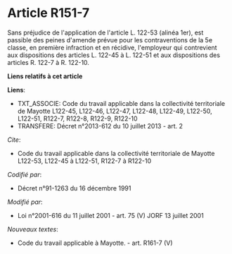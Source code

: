 # Article R151-7

Sans préjudice de l'application de l'article L. 122-53 (alinéa 1er), est passible des peines d'amende prévue pour les
contraventions de la 5e classe, en première infraction et en récidive, l'employeur qui contrevient aux dispositions des
articles L. 122-45 à L. 122-51 et aux dispositions des articles R. 122-7 à R. 122-10.

**Liens relatifs à cet article**

**Liens**:

  - TXT_ASSOCIE: Code du travail applicable dans la collectivité territoriale de Mayotte L122-45, L122-46, L122-47, L122-48, L122-49, L122-50, L122-51, R122-7, R122-8, R122-9, R122-10
  - TRANSFERE: Décret n°2013-612 du 10 juillet 2013 - art. 2

_Cite_:

  - Code du travail applicable dans la collectivité territoriale de Mayotte L122-53, L122-45 à L122-51, R122-7 à R122-10

_Codifié par_:

  - Décret n°91-1263 du 16 décembre 1991

_Modifié par_:

  - Loi n°2001-616 du 11 juillet 2001 - art. 75 (V) JORF 13 juillet 2001

_Nouveaux textes_:

  - Code du travail applicable à Mayotte. - art. R161-7 (V)
